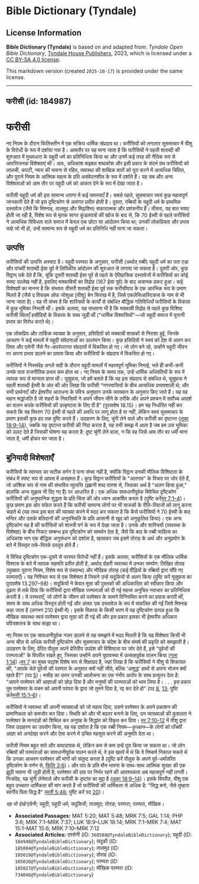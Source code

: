 # Bible Dictionary (Tyndale)

## License Information

**Bible Dictionary (Tyndale)** is based on and adapted from: _Tyndale Open Bible Dictionary_, [Tyndale House Publishers](https://tyndaleopenresources.com/), 2023, which is licensed under a [CC BY-SA 4.0 license](https://creativecommons.org/licenses/by-sa/4.0/legalcode.en).

This markdown version (created `2025-10-17`) is provided under the same license.



--------------------------------

## फरीसी (id: 184987)

फरीसी
=====

नए नियम के दौरान फिलिस्तीन में एक सक्रिय धार्मिक संप्रदाय था। फरीसियों को लगातार सुसमाचार में यीशु के विरोधी के रूप में दर्शाया गया है। आमतौर पर यह माना जाता है कि फरीसियों ने पहली शताब्दी की शुरुआत में मुख्यधारा के यहूदी धर्म का प्रतिनिधित्व किया था और उनमें कई तरह की नैतिक रूप से आपत्तिजनक विशेषताएं थीं। अतः, अधिकांश बाइबल शब्दकोश और इसी प्रकार के संदर्भ ग्रंथ फरीसियों को लालची, कपटी, न्याय की भावना से रहित, व्यवस्था की शाब्दिक बातों को पूरा करने में अत्यधिक चिंतित, और पुराने नियम के आत्मिक महत्व के प्रति असंवेदनशील के रूप में दर्शाते हैं। यह सब और अन्य विशेषताओं को आम तौर पर यहूदी धर्म को आकार देने के रूप में देखा जाता है।

फरीसी यहूदी धर्म की इस सामान्य धारणा में कई समस्याएँ हैं। सबसे पहले, सुसमाचार स्वयं कुछ महत्वपूर्ण जानकारी देते हैं जो इस दृष्टिकोण से असंगत प्रतीत होती है। दूसरा, रब्बियों के यहूदी धर्म के प्राथमिक दस्तावेज (जैसे कि मिश्नाह, तालमुद और मिद्राशिम) सकारात्मक और प्रशंसनीय हैं। तीसरा, यह बात स्पष्ट होती जा रही है, विशेष रूप से मृतक सागर कुंडलपत्रों की खोज के बाद से, कि 70 ईस्वी से पहले फरीसियों ने अत्यधिक विविधता वाले समाज में केवल एक छोटा सा आंदोलन किया था; उनकी लोकप्रियता और प्रभाव चाहे जो भी हो, उन्हें सामान्य रूप से यहूदी धर्म का प्रतिनिधि नहीं माना जा सकता।

उत्पत्ति
--------

फरीसियों की उत्पत्ति अस्पष्ट है। यहूदी परम्परा के अनुसार, फरीसी (अर्थात् रब्बी) यहूदी धर्म का पता एज्रा और पांचवीं शताब्दी ईसा पूर्व में लिपिकीय आंदोलन की शुरुआत से लगाया जा सकता है। दूसरी ओर, कुछ विद्वान् तर्क देते हैं कि, चूंकि दूसरी शताब्दी ईसा पूर्व से पहले के ऐतिहासिक दस्तावेजों में फरीसियों का कोई स्पष्ट उल्लेख नहीं है, इसलिए मक्काबियों का विद्रोह (167 ईसा पूर्व) के बाद अचानक प्रकट हुआ। कई विशेषज्ञों का मानना है कि संभवतः तीसरी शताब्दी ईसा पूर्व तक फरीसीवाद के एक आरंभिक रूप के प्रमाण मिलते हैं (जैसे द विसडम ऑफ जोशुआ \[यीशु] बेन सिराख में है, जिसे एकलेसिआस्टिकस के नाम से भी जाना जाता है)। यह भी संभव है कि शास्त्रियों के कार्यों से संबंधित बौद्धिक गतिविधियाँ फरीसियों के विकास में कुछ भूमिका निभाती थीं। इसके अलावा, यह संभावना भी है कि मक्काबी विद्रोह से पहले कुछ विशिष्ट फरीसी चिंताएँ हसीदियों के विकास के साथ जुड़ी थीं ("धार्मिक विश्वासियों"—जो यहूदी समाज में यूनानी प्रभाव का विरोध करते थे)।

एक लोकप्रिय और तार्किक व्याख्या के अनुसार, हसिदियों को मक्काबी शासकों से निराशा हुई, जिनके आचरण ने कई मामलों में यहूदी संवेदनाओं का उल्लंघन किया। कुछ हसिदियों ने स्वयं को देश से अलग कर लिया और एसेनी जैसे गैर\-अपरंपरागत संप्रदायों में विकसित हो गए। जो लोग बने रहे, उन्होंने यहूदी जीवन पर अपना प्रभाव डालने का प्रयास किया और फरीसियों के संप्रदाय में विकसित हो गए।

फरीसियों ने निस्संदेह अगले सदी के दौरान यहूदी मामलों में महत्वपूर्ण भूमिका निभाई, भले ही कभी\-कभी उनके पास राजनीतिक प्रभाव कम होता था। नए नियम के समय तक, उन्हें धार्मिक अधिपतियों के रूप में व्यापक रूप से मान्यता प्राप्त थी। यूसुफ़स, जो हमें बताते हैं कि वह इस संप्रदाय से संबंधित थे, यूसुफ़स ने पहली शताब्दी ईस्वी के अंत की ओर लिखा कि फरीसी “नगरवासियों के बीच अत्यधिक प्रभावशाली थे; और सभी प्रार्थनाएँ और ईश्वरीय आराधना के पवित्र अनुष्ठान उनके व्याख्यान के अनुसार किए जाते हैं। यह वह महान श्रद्धांजलि है जो शहरों के निवासियों ने अपने जीवन जीने के तरीके और अपने प्रवचन में सर्वोच्च आदर्श का पालन करके फरीसियों की उत्कृष्टता के लिए दी है” (पुरावशेष 18\.15\)। हम यह निर्धारित नहीं कर सकते कि यह विवरण 70 ईस्वी से पहले की अवधि पर लागू होता है या नहीं, लेकिन स्वयं सुसमाचार के प्रमाण इसकी कुछ हद तक पुष्टि करते हैं। उदाहरण के लिए, चुंगी लेने वाले और फरीसी का दृष्टान्त ([लूका 18:9–14](https://ref.ly/Luke18:9-Luke18:14)), जबकि यह दृष्टान्त फरीसी की निंदा करता है, यह तभी समझ में आता है जब हम उस भूमिका को उलट देते हैं जिसकी घोषणा यह करता है: दुष्ट चुंगी लेने वाला, न कि वह जिसे आम तौर पर धर्मी माना जाता है, धर्मी होकर घर जाता है।

बुनियादी विशेषताएँ
------------------

फरीसियों के स्वाभाव का सटीक वर्णन दे पाना संभव नहीं है, क्योंकि विद्वान उनकी मौलिक विशिष्टता के संबंध में स्पष्ट रूप से आपस में असहमत हैं। कुछ विद्वान फरीसियों के "अलगाव" के विचार पर जोर देते हैं, जो आंशिक रूप से नाम की संभावित व्युत्पत्ति (इब्रानी शब्द पारुश से, जिसका अर्थ है "अलग किया हुआ," हालांकि अन्य सुझाव भी दिए गए हैं) पर आधारित है। एक अधिक सावधानीपूर्वक विवेचित दृष्टिकोण फरीसियों की अनुष्ठानिक शुद्धता के प्रति चिंता की ओर ध्यान आकर्षित करता है (पुष्टि करें[मर 7:1–4](https://ref.ly/Mark7:1-Mark7:4))। कुछ प्रमाण इस ओर संकेत करते हैं कि फरीसी सामान्य लोगों पर भी याजकों के रीति\-रिवाजों को लागू करना चाहते थे (यह तथ्य इस बात की व्याख्या करने में मदद कर सकता है कि कैसे फरीसियों ने 70 ईस्वी के बाद मन्दिर और उसके बलिदानों की अनुपस्थिति के प्रति आसानी से खुद को अनुकूलित किया)। एक अन्य दृष्टिकोण यह है की फरीसियों को शास्त्री वर्ग के रूप में देखा जाता है। उनके और शास्त्रियों (व्यवस्था के विशेषज्ञ) के बीच निकट सम्बन्ध इस दृष्टिकोण को समर्थन देता है, जैसे कि बाद के रब्बी साहित्य का अधिकांश भाग एक बौद्धिक अनुसंधान को दर्शाता है, खासकर जब इसमें तोराह के अर्थ और अनुप्रयोग के बारे में विस्तृत तर्क\-वितर्क प्रस्तुत होते हैं।

ये विभिन्न दृष्टिकोण एक\-दूसरे से परस्पर विरोधी नहीं हैं। इसके अलावा, फरीसियों के एक मौलिक धार्मिक विश्वास के बारे में व्यापक सहमति प्रतीत होती है, अर्थात् दोहरी व्यवस्था में उनका समर्पण: लिखित तोराह (मुख्यतः पुराना नियम, विशेष रूप से पंचग्रन्थ) और मौखिक तोराह (कई पीढ़ियों के रब्बियों द्वारा सौंपे गए परम्पराएँ)। यह निश्चित रूप से एक विशेषता है जिसने उन्हें सदूकियों से अलग किया (पुष्टि करें यूसुफ़स का पुरावशेष 13\.297–98\)। सदूकियों ने केवल मूसा की पुस्तकों की अधिकारिता को स्वीकार किया और दृढ़ता से तर्क दिया कि फरीसियों द्वारा मौखिक परम्पराओं को दी गई महत्त्व अनुचित नवाचार का प्रतिनिधित्व करती है। ये परम्पराएँ, जो लोगों के जीवन को परमेश्वर के सामने विनियमित करने का प्रयास करती थीं, समय के साथ अधिक विस्तृत होती गईं और अंततः एक दस्तावेज़ के रूप में संकलित की गईं जिसे मिश्नाह कहा जाता है (लगभग 210 ईस्वी में)। इसके विकास के किसी चरण में यह दृष्टिकोण उत्पन्न हुआ कि मौखिक व्यवस्था स्वयं परमेश्वर द्वारा मूसा को दी गई थी और इस प्रकार इसका भी ईश्वरीय अधिकार पवित्रशास्त्र के साथ साझा था।

नए नियम पर एक सावधानीपूर्वक नज़र डालने से यह समझने में मदद मिलती है कि यह विशेषता किसी भी अन्य चीज़ से अधिक फरीसी दृष्टिकोण और सुसमाचार के संदेश के बीच संघर्ष की प्रकृति को समझाती है। उदाहरण के लिए, प्रेरित पौलुस अपने प्रेरितीय उपदेश की विशिष्टता पर जोर देते हैं, इसे "पूर्वजों की परम्पराओं" के विपरीत रखते हुए, जिसका उन्होंने अपने युवावस्था में उत्साहपूर्वक पालन किया ([गला 1:14](https://ref.ly/Gal1:14))।[मर 7](https://ref.ly/Mark7:1-Mark7:37) का मुख्य पद्यांश विशेष रूप से शिक्षाप्रद है, जहां लिखा है कि फरीसियों ने यीशु से शिकायत की, "आपके चेले पूर्वजों की परम्परा के अनुसार क्यों नहीं जीते, बल्कि 'अशुद्ध' हाथों से अपना भोजन क्यों खाते हैं?" (पद [5](https://ref.ly/Mark7:5))। मसीह का उत्तर उनकी आलोचना का एक गंभीर आरोप के साथ प्रत्युत्तर देता है: "आपने परमेश्वर की आज्ञाओं को छोड़ दिया है और मनुष्यों की परम्पराओं को थाम लिया है। . . . इस प्रकार तुम परमेश्वर के वचन को अपनी परंपरा के द्वारा जो तुमने दिया है, रद्द कर देते हो” (पद [8](https://ref.ly/Mark7:8), [13](https://ref.ly/Mark7:13); पुष्टि करें[मत्ती 15:1–6](https://ref.ly/Matt15:1-Matt15:6))।

फरीसियों ने व्यवस्था की अपनी व्याख्याओं को जो महत्व दिया, उसने परमेश्वर के अपने प्रकाशन की प्रामाणिकता को कमजोर कर दिया। स्थिति को और भी बदतर बनाने के लिए, उन व्याख्याओं की कुशलता ने परमेश्वर के मानदंडों को शिथिल कर अनुग्रह के सिद्धांत को विकृत कर दिया। [मर 7:10–12](https://ref.ly/Mark7:10-Mark7:12) में यीशु द्वारा जिस उदाहरण का उपयोग किया, वह यह दर्शाता है कि एक रब्बी नियम—*कुरबान*—के लोगों को पाँचवीं आज्ञा को अनदेखा करने और ऐसा करने में उचित महसूस करने की अनुमति देता था।

फरीसी नियम बहुत सारे और कष्टदायक थे, लेकिन कम से कम उन्हें पूरा किया जा सकता था। जो लोग रब्बियों की परम्पराओं का सावधानीपूर्वक पालन करते थे, वे इस खतरे में थे कि वे निष्कर्ष निकाल सकते थे कि उनका आचरण परमेश्वर की मांगों को संतुष्ट करता है (पुष्टि करें पौलुस के अपने पूर्व\-धर्मांतरित दृष्टिकोण के वर्णन से, [फिलि 3:6](https://ref.ly/Phil3:6))। और पाप के प्रति मौन भावना के साथ\-साथ आत्मिक सुरक्षा की एक झूठी भावना भी जुड़ी होती है; परमेश्वर की दया पर निर्भर रहने की आवश्यकता अब महत्वपूर्ण नहीं लगती। निःसंदेह, यह चुंगी लेनेवाले और फरीसी के दृष्टांत का मुद्दा है ([लूका 18:9–14](https://ref.ly/Luke18:9-Luke18:14))। इसके विपरीत, यीशु एक बहुत उच्चतर धार्मिकता की मांग करते हैं जो फरीसियों की धार्मिकता से अधिक है: "सिद्ध बनो, जैसे तुम्हारा स्वर्गीय पिता सिद्ध है" ([मत्ती 5:48](https://ref.ly/Matt5:48); पुष्टि करें पद [20](https://ref.ly/Matt5:20))।

*यह भी देखें* एसेनी; यहूदी; यहूदी धर्म; सदूकियों; तालमुद; तोराह; परम्परा;  परम्परा, मौखिक। 

* **Associated Passages:** MAT 5:20; MAT 5:48; MRK 7:5; GAL 1:14; PHP 3:6; MRK 7:1–MRK 7:37; LUK 18:9–LUK 18:14; MRK 7:1–MRK 7:4; MAT 15:1–MAT 15:6; MRK 7:10–MRK 7:12
* **Associated Articles:** एस्सेनी  (ID: `368588@TyndaleBibleDictionary`); यहूदी (ID: `184948@TyndaleBibleDictionary`); सदूकी  (ID: `185004@TyndaleBibleDictionary`); तालमुद (ID: `185019@TyndaleBibleDictionary`); तोराह  (ID: `185026@TyndaleBibleDictionary`); परम्परा (ID: `185027@TyndaleBibleDictionary`); मौखिक परम्परा  (ID: `734046@TyndaleBibleDictionary`)

